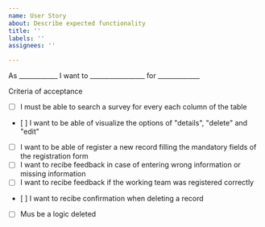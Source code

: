 ```yaml
---
name: User Story
about: Describe expected functionality
title: ''
labels: ''
assignees: ''

---
```


As ____________ I want to _________________ for _____________

Criteria of acceptance

- [ ] I must be able to search a survey for every each column of the table
- [ ] I want to be able of visualize the options of "details", "delete" and "edit"
- [ ] I want to be able of register a new record filling the mandatory fields of the registration form
- [ ] I want to recibe feedback in case of entering wrong information or missing information
- [ ] I want to recibe feedback if the working team was registered correctly
- [ ] I want to recibe confirmation when deleting a record
- [ ] Mus be a logic deleted
